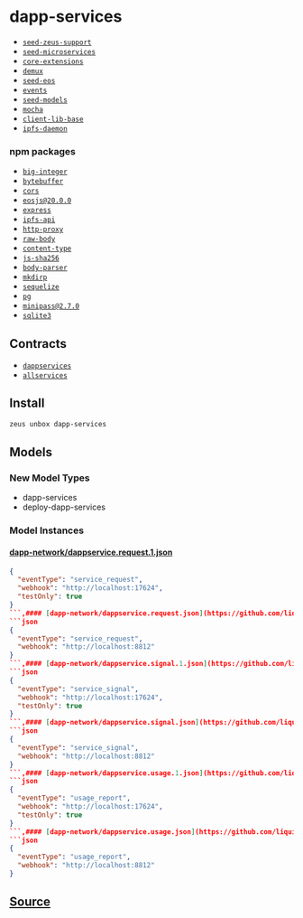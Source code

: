 
dapp-services
====================









* [`seed-zeus-support`](seed-zeus-support.md)
* [`seed-microservices`](seed-microservices.md)
* [`core-extensions`](core-extensions.md)
* [`demux`](demux.md)
* [`seed-eos`](seed-eos.md)
* [`events`](events.md)
* [`seed-models`](seed-models.md)
* [`mocha`](mocha.md)
* [`client-lib-base`](client-lib-base.md)
* [`ipfs-daemon`](ipfs-daemon.md)
### npm packages
* [`big-integer`](http://npmjs.com/package/big-integer)
* [`bytebuffer`](http://npmjs.com/package/bytebuffer)
* [`cors`](http://npmjs.com/package/cors)
* [`eosjs@20.0.0`](http://npmjs.com/package/eosjs@20.0.0)
* [`express`](http://npmjs.com/package/express)
* [`ipfs-api`](http://npmjs.com/package/ipfs-api)
* [`http-proxy`](http://npmjs.com/package/http-proxy)
* [`raw-body`](http://npmjs.com/package/raw-body)
* [`content-type`](http://npmjs.com/package/content-type)
* [`js-sha256`](http://npmjs.com/package/js-sha256)
* [`body-parser`](http://npmjs.com/package/body-parser)
* [`mkdirp`](http://npmjs.com/package/mkdirp)
* [`sequelize`](http://npmjs.com/package/sequelize)
* [`pg`](http://npmjs.com/package/pg)
* [`minipass@2.7.0`](http://npmjs.com/package/minipass@2.7.0)
* [`sqlite3`](http://npmjs.com/package/sqlite3)

## Contracts
* [`dappservices`](https://github.com/liquidapps-io/zeus-sdk/tree/master/boxes/groups/dapp-network/dapp-services/contracts/eos/dappservices)
* [`allservices`](https://github.com/liquidapps-io/zeus-sdk/tree/master/boxes/groups/dapp-network/dapp-services/contracts/eos/allservices)
## Install
```bash
zeus unbox dapp-services
```







## Models
### New Model Types
* dapp-services
* deploy-dapp-services
### Model Instances
#### [dapp-network/dappservice.request.1.json](https://github.com/liquidapps-io/zeus-sdk/tree/master/boxes/groups/dapp-network/dapp-services/models/captured-events/dappservice.request.1.json)
```json
{
  "eventType": "service_request",
  "webhook": "http://localhost:17624",
  "testOnly": true
}
```,#### [dapp-network/dappservice.request.json](https://github.com/liquidapps-io/zeus-sdk/tree/master/boxes/groups/dapp-network/dapp-services/models/captured-events/dappservice.request.json)
```json
{
  "eventType": "service_request",
  "webhook": "http://localhost:8812"
}
```,#### [dapp-network/dappservice.signal.1.json](https://github.com/liquidapps-io/zeus-sdk/tree/master/boxes/groups/dapp-network/dapp-services/models/captured-events/dappservice.signal.1.json)
```json
{
  "eventType": "service_signal",
  "webhook": "http://localhost:17624",
  "testOnly": true
}
```,#### [dapp-network/dappservice.signal.json](https://github.com/liquidapps-io/zeus-sdk/tree/master/boxes/groups/dapp-network/dapp-services/models/captured-events/dappservice.signal.json)
```json
{
  "eventType": "service_signal",
  "webhook": "http://localhost:8812"
}
```,#### [dapp-network/dappservice.usage.1.json](https://github.com/liquidapps-io/zeus-sdk/tree/master/boxes/groups/dapp-network/dapp-services/models/captured-events/dappservice.usage.1.json)
```json
{
  "eventType": "usage_report",
  "webhook": "http://localhost:17624",
  "testOnly": true
}
```,#### [dapp-network/dappservice.usage.json](https://github.com/liquidapps-io/zeus-sdk/tree/master/boxes/groups/dapp-network/dapp-services/models/captured-events/dappservice.usage.json)
```json
{
  "eventType": "usage_report",
  "webhook": "http://localhost:8812"
}
```

## [Source](https://github.com/liquidapps-io/zeus-sdk/tree/master/boxes/groups/dapp-network/dapp-services)